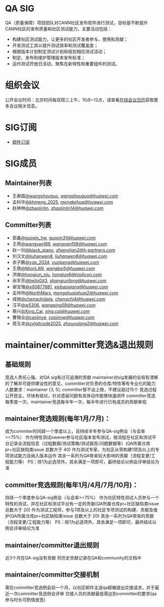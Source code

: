 # QA SIG
QA（质量保障）项目团队对CANN社区发布软件进行测试，目标是不断提升CANN社区的发布质量和社区测试能力，主要活动包括：
- 构建社区测试能力，让更多的社区开发者参与、使用和贡献；
- 开发测试工具以提升测试效率和测试覆盖度；
- 根据版本计划制定测试计划和规划相应测试活动；
- 制定、发布和维护管理版本发布标准；
- 运作测试开放日活动，聚焦在新特性和重要组件的测试。

# 组织会议
公开会议时间：北京时间每双周三上午，10点~12点，请查看[在线会议日历](https://meeting.osinfra.cn/cann/)获取更多会议相关信息。

# SIG订阅
- [邮件订阅](https://mailweb.cann.osinfra.cn/mailman3/lists/qa.cann.osinfra.cn/)

# SIG成员
## Maintainer列表
- 王寿国[@wangshouguo](https://gitcode.com/wangshouguo), *wangshouguo@huawei.com*
- 孟科华[@khmeng_2025](https://gitcode.com/khmeng_2025), *mengkehua@huawei.com*
- 赵林林[@zhaolinlin](https://gitcode.com/zhaolinlin), *zhaolinlin14@huawei.com*

## Committer列表
- 郭鑫[@guoxin_hw](https://gitcode.com/guoxin_hw), *guoxin31@huawei.com*
- 王燕[@wangyan189](https://gitcode.com/wangyan189), *wangyan158@huawei.com*
- 赵一剑[@black_piano](https://gitcode.com/wangyan189), *zhaoyijian2@h-partners.com*
- 刘汉文[@liuhanwen8](https://gitcode.com/liuhanwen8), *liuhanwen8@huawei.com*
- 余子鹏[@yzp_2024](https://gitcode.com/yzp_2024), *yuzipeng@huawei.com*
- 王蓓[@MionLAN](https://gitcode.com/MionLAN), *wangbei5@huawei.com*
- 洪俊[@hongjun_nju](https://gitcode.com/hongjun_nju), *hongjun6@hisilicon.com*
- 尚军芳[@helloGit3](https://gitcode.com/helloGit3), *shangjunfang@huawei.com*
- 谢宝强[@x00877881](https://gitcode.com/x00877881), *xiebaoqiang@huawei.com*
- 孟帅帅[@NorthMars](https://gitcode.com/NorthMars), *mengshuaishuai2@huawei.com*
- 成驰[@chengchidata](https://gitcode.com/chengchidata), *chengchi4@huawei.com*
- 汪平[@w5306](https://gitcode.com/w5306), *wangping59@huawei.com*
- 蔡兴[@Xing_Cai](https://gitcode.com/Xing_Cai), *xing.cai@huawei.com*
- 曹锦业[@caojinye](https://gitcode.com/caojinye), *caojinye@huawei.com*
- 周玉龙[@zylgitcode2025](https://gitcode.com/zylgitcode2025), *zhouyulong2@huawei.com*

# maintainer/committer竞选&退出规则
## 基础规则
竞选人责任心强、对QA sig有过可追溯的贡献
maintainer对sig发展的全局有清晰的了解并可提供建设性的意见，committer对负责的仓库/特性等有专业化的能力
人数要求：maintainer [3, 5]; committer暂不设上限，不建议超过15个
竞选过程公开民主，尽快有结论，针对遗留问题有具体动作能够快速闭环
committer竞选每季度一次，maintainer竞选每半年一次，每半年进行已有成员的贡献审视
## maintainer竞选规则(每年1月/7月)：
成为commiter时间超一个季度以上，且持续半年参与QA-sig例会（与会率>=75%）
作为特性测试owener参与社区版本发布测试，按流程在社区和测试平台记录全流程信息（过程数据/测试策略/测试报告/问题数据等）(QA所属仓库pr+社区缺陷类issue 总数大于 40)
作为测试专家，为社区从零构建1项及以上的专项测试能力且纳入版本运作
其余一系列为QA带来较大影响的贡献（流程变更/工程能力等） PS：除1为必选项外，其余满足一项即可，最终结论以例会评审结论为准
## committer竞选规则(每年1月/4月/7月/10月)：
持续一个季度参与QA-sig例会（与会率>=75%）
作为社区特性测试人员参与一个特性的测试，并在社区和测试平台有一定的贡献(QA所属仓库pr+社区缺陷类issue 总数大于 20)
作为测试工程师，参与1项及以上的社区专项测试的构建、贡献及维护(QA所属仓库pr+社区缺陷类issue 总数大于 20)
其余一系列为QA带来的贡献（流程变更/工程能力等） PS：除1为必选项外，其余满足一项即可，最终结论以例会评审结论为准
## maintainer/committer退出规则
近3个月在QA-sig没有贡献
将历史贡献记录在QA和community的文档中
## maintainer/committer交接机制
需在committer竞选例会前一个月，以社区邮件主送qa邮箱提出交接请求，并于最近一次committer竞选例会评审
交接人员的贡献最低需达到committer的要求(qa参与时长可酌情放宽)


